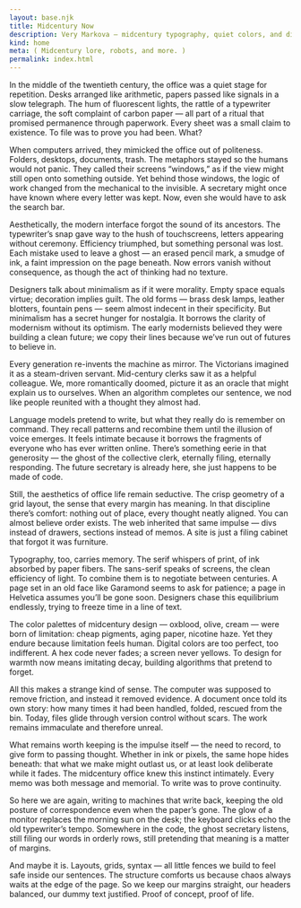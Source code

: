 ```yaml
---
layout: base.njk
title: Midcentury Now
description: Very Markova — midcentury typography, quiet colors, and disciplined layout.
kind: home
meta: ( Midcentury lore, robots, and more. )
permalink: index.html
---
```


In the middle of the twentieth century, the office was a quiet stage for repetition. Desks arranged like arithmetic, papers passed like signals in a slow telegraph. The hum of fluorescent lights, the rattle of a typewriter carriage, the soft complaint of carbon paper — all part of a ritual that promised permanence through paperwork. Every sheet was a small claim to existence. To file was to prove you had been. What?

When computers arrived, they mimicked the office out of politeness. Folders, desktops, documents, trash. The metaphors stayed so the humans would not panic. They called their screens “windows,” as if the view might still open onto something outside. Yet behind those windows, the logic of work changed from the mechanical to the invisible. A secretary might once have known where every letter was kept. Now, even she would have to ask the search bar.

Aesthetically, the modern interface forgot the sound of its ancestors. The typewriter’s snap gave way to the hush of touchscreens, letters appearing without ceremony. Efficiency triumphed, but something personal was lost. Each mistake used to leave a ghost — an erased pencil mark, a smudge of ink, a faint impression on the page beneath. Now errors vanish without consequence, as though the act of thinking had no texture.

Designers talk about minimalism as if it were morality. Empty space equals virtue; decoration implies guilt. The old forms — brass desk lamps, leather blotters, fountain pens — seem almost indecent in their specificity. But minimalism has a secret hunger for nostalgia. It borrows the clarity of modernism without its optimism. The early modernists believed they were building a clean future; we copy their lines because we’ve run out of futures to believe in.

Every generation re-invents the machine as mirror. The Victorians imagined it as a steam-driven servant. Mid-century clerks saw it as a helpful colleague. We, more romantically doomed, picture it as an oracle that might explain us to ourselves. When an algorithm completes our sentence, we nod like people reunited with a thought they almost had.

Language models pretend to write, but what they really do is remember on command. They recall patterns and recombine them until the illusion of voice emerges. It feels intimate because it borrows the fragments of everyone who has ever written online. There’s something eerie in that generosity — the ghost of the collective clerk, eternally filing, eternally responding. The future secretary is already here, she just happens to be made of code.

Still, the aesthetics of office life remain seductive. The crisp geometry of a grid layout, the sense that every margin has meaning. In that discipline there’s comfort: nothing out of place, every thought neatly aligned. You can almost believe order exists. The web inherited that same impulse — divs instead of drawers, sections instead of memos. A site is just a filing cabinet that forgot it was furniture.

Typography, too, carries memory. The serif whispers of print, of ink absorbed by paper fibers. The sans-serif speaks of screens, the clean efficiency of light. To combine them is to negotiate between centuries. A page set in an old face like Garamond seems to ask for patience; a page in Helvetica assumes you’ll be gone soon. Designers chase this equilibrium endlessly, trying to freeze time in a line of text.

The color palettes of midcentury design — oxblood, olive, cream — were born of limitation: cheap pigments, aging paper, nicotine haze. Yet they endure because limitation feels human. Digital colors are too perfect, too indifferent. A hex code never fades; a screen never yellows. To design for warmth now means imitating decay, building algorithms that pretend to forget.

All this makes a strange kind of sense. The computer was supposed to remove friction, and instead it removed evidence. A document once told its own story: how many times it had been handled, folded, rescued from the bin. Today, files glide through version control without scars. The work remains immaculate and therefore unreal.

What remains worth keeping is the impulse itself — the need to record, to give form to passing thought. Whether in ink or pixels, the same hope hides beneath: that what we make might outlast us, or at least look deliberate while it fades. The midcentury office knew this instinct intimately. Every memo was both message and memorial. To write was to prove continuity.

So here we are again, writing to machines that write back, keeping the old posture of correspondence even when the paper’s gone. The glow of a monitor replaces the morning sun on the desk; the keyboard clicks echo the old typewriter’s tempo. Somewhere in the code, the ghost secretary listens, still filing our words in orderly rows, still pretending that meaning is a matter of margins.

And maybe it is. Layouts, grids, syntax — all little fences we build to feel safe inside our sentences. The structure comforts us because chaos always waits at the edge of the page. So we keep our margins straight, our headers balanced, our dummy text justified. Proof of concept, proof of life.